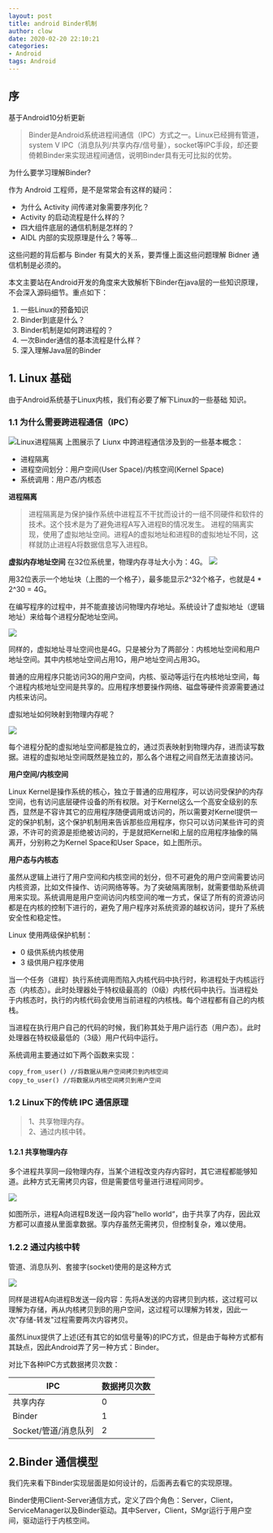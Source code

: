 ```yaml
---
layout: post
title: android Binder机制
author: clow
date: 2020-02-20 22:10:21
categories:
- Android
tags: Android
---
```

## 序
基于Android10分析更新

>Binder是Android系统进程间通信（IPC）方式之一。Linux已经拥有管道，system V IPC（消息队列/共享内存/信号量），socket等IPC手段，却还要倚赖Binder来实现进程间通信，说明Binder具有无可比拟的优势。

为什么要学习理解Binder?

作为 Android 工程师，是不是常常会有这样的疑问：

- 为什么 Activity 间传递对象需要序列化？
- Activity 的启动流程是什么样的？
- 四大组件底层的通信机制是怎样的？
- AIDL 内部的实现原理是什么？等等...

这些问题的背后都与 Binder 有莫大的关系，要弄懂上面这些问题理解 Bidner 通信机制是必须的。

本文主要站在Android开发的角度来大致解析下Binder在java层的一些知识原理，不会深入源码细节。重点如下：
1. 一些Linux的预备知识
2. Binder到底是什么？
3. Binder机制是如何跨进程的？
4. 一次Binder通信的基本流程是什么样？
5. 深入理解Java层的Binder
## 1. Linux 基础
由于Android系统基于Linux内核，我们有必要了解下Linux的一些基础
知识。
### 1.1 为什么需要跨进程通信（IPC）
![Linux进程隔离](https://ForLovelj.github.io/img/Linux进程隔离.png)
上图展示了 Liunx 中跨进程通信涉及到的一些基本概念：

- 进程隔离
- 进程空间划分：用户空间(User Space)/内核空间(Kernel Space)
- 系统调用：用户态/内核态

**进程隔离**
> 进程隔离是为保护操作系统中进程互不干扰而设计的一组不同硬件和软件的技术。这个技术是为了避免进程A写入进程B的情况发生。 进程的隔离实现，使用了虚拟地址空间。进程A的虚拟地址和进程B的虚拟地址不同，这样就防止进程A将数据信息写入进程B。

**虚拟内存地址空间**
在32位系统里，物理内存寻址大小为：4G。
![](https://ForLovelj.github.io/img/物理内存4g.png)


用32位表示一个地址块（上图的一个格子），最多能显示2^32个格子，也就是4 * 2^30 = 4G。

在编写程序的过程中，并不能直接访问物理内存地址。系统设计了虚拟地址（逻辑地址）来给每个进程分配地址空间。

![](https://ForLovelj.github.io/img/虚拟地址空间.png)

同样的，虚拟地址寻址空间也是4G。只是被分为了两部分：内核地址空间和用户地址空间。其中内核地址空间占用1G，用户地址空间占用3G。

普通的应用程序只能访问3G的用户空间，内核、驱动等运行在内核地址空间，每个进程内核地址空间是共享的。应用程序想要操作网络、磁盘等硬件资源需要通过内核来访问。

虚拟地址如何映射到物理内存呢？

![](https://ForLovelj.github.io/img/虚拟地址映射.png)

每个进程分配的虚拟地址空间都是独立的，通过页表映射到物理内存，进而读写数据。进程的虚拟地址空间既然是独立的，那么各个进程之间自然无法直接访问。

**用户空间/内核空间**

Linux Kernel是操作系统的核心，独立于普通的应用程序，可以访问受保护的内存空间，也有访问底层硬件设备的所有权限。对于Kernel这么一个高安全级别的东西，显然是不容许其它的应用程序随便调用或访问的，所以需要对Kernel提供一定的保护机制，这个保护机制用来告诉那些应用程序，你只可以访问某些许可的资源，不许可的资源是拒绝被访问的，于是就把Kernel和上层的应用程序抽像的隔离开，分别称之为Kernel Space和User Space，如上图所示。

**用户态与内核态**

虽然从逻辑上进行了用户空间和内核空间的划分，但不可避免的用户空间需要访问内核资源，比如文件操作、访问网络等等。为了突破隔离限制，就需要借助系统调用来实现。系统调用是用户空间访问内核空间的唯一方式，保证了所有的资源访问都是在内核的控制下进行的，避免了用户程序对系统资源的越权访问，提升了系统安全性和稳定性。

Linux 使用两级保护机制：
- 0 级供系统内核使用
- 3 级供用户程序使用

当一个任务（进程）执行系统调用而陷入内核代码中执行时，称进程处于内核运行态（内核态）。此时处理器处于特权级最高的（0级）内核代码中执行。当进程处于内核态时，执行的内核代码会使用当前进程的内核栈。每个进程都有自己的内核栈。

当进程在执行用户自己的代码的时候，我们称其处于用户运行态（用户态）。此时处理器在特权级最低的（3级）用户代码中运行。

系统调用主要通过如下两个函数来实现：
```
copy_from_user() //将数据从用户空间拷贝到内核空间
copy_to_user() //将数据从内核空间拷贝到用户空间
```

### 1.2 Linux下的传统 IPC 通信原理
> 1、共享物理内存。  
2、通过内核中转。

#### 1.2.1 共享物理内存
多个进程共享同一段物理内存，当某个进程改变内存内容时，其它进程都能够知道。此种方式无需拷贝内容，但是需要信号量进行进程间同步。

![](https://ForLovelj.github.io/img/共享内存.png)

如图所示，进程A向进程B发送一段内容”hello world“，由于共享了内存，因此双方都可以直接从里面拿数据。享内存虽然无需拷贝，但控制复杂，难以使用。
### 1.2.2 通过内核中转
管道、消息队列、套接字(socket)使用的是这种方式

![](https://ForLovelj.github.io/img/内核中转.png)

同样是进程A向进程B发送一段内容：先将A发送的内容拷贝到内核，这过程可以理解为存储，再从内核拷贝到B的用户空间，这过程可以理解为转发，因此一次"存储-转发"过程需要两次内容拷贝。

虽然Linux提供了上述(还有其它的如信号量等)的IPC方式，但是由于每种方式都有其缺点，因此Android弄了另一种方式：Binder。

对比下各种IPC方式数据拷贝次数：

| IPC | 数据拷贝次数 |
| ------ | ------ |
| 共享内存 | 0 |
| Binder | 1 |
| Socket/管道/消息队列 | 2 |

## 2.Binder 通信模型
我们先来看下Binder实现层面是如何设计的，后面再去看它的实现原理。

Binder使用Client-Server通信方式，定义了四个角色：Server，Client，ServiceManager以及Binder驱动。其中Server，Client，SMgr运行于用户空间，驱动运行于内核空间。